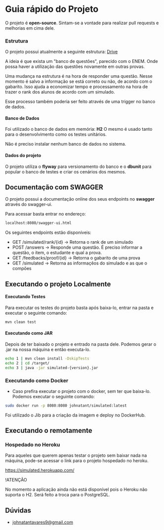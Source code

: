 # Guia rápido do Projeto

O projeto é **open-source**. Sintam-se a vontade para realizar pull requests e melhorias em cima dele.

### Estrutura

O projeto possui atualmente a seguinte estrutura: [Drive](https://drive.google.com/file/d/1pezjOINmsVlKRo3pRps8Xc76OCspCgjD/view?usp=sharing)

A ideia é que exista um "banco de questões", parecido com o ENEM. Onde possa haver a utilização das questões novamente em outras provas.

Uma mudança na estrutura é na hora de responder uma questão. Nesse momento é salvo a informação se está correto ou não, de acordo com o gabarito.
Isso ajuda a economizar tempo e processamento na hora de trazer o rank dos alunos de acordo com um simulado.

Esse processo também poderia ser feito através de uma trigger no banco de dados.


#### Banco de Dados

Foi utilizado o banco de dados em memória: **H2**
O mesmo é usado tanto para o desenvolvimento como os testes unitários.

Não é preciso instalar nenhum banco de dados no sistema.

#### Dados do projeto

O projeto utiliza o **flyway** para versionamento do banco e o **dbunit** para popular o banco de testes e criar os cenários dos mesmos.


## Documentação com SWAGGER

O projeto possui a documentação online dos seus endpoints no **swagger** através do swagger-ui.

Para acessar basta entrar no endereço:

```txt
localhost:8080/swagger-ui.html
```
Os seguintes endpoints estão disponíveis:

* GET /simulated/rank/{id} -> Retorna o rank de um simulado
* POST /answers -> Responde uma questão. É preciso informar a questão, o item, o estudante e qual a prova.
* GET /feedbacks/proof/{id} -> Retorna o gabarito de uma prova
* GET /simulated -> Retorna as informaçẽos do simulado e as que o compões

## Executando o projeto Localmente

#### Executando Testes

Para executar os testes do projeto basta após baixa-lo, entrar na pasta e executar o seguinte comando:

```txt
mvn clean test
```

#### Executando como JAR

Depois de ter baixado o projeto e entrado na pasta dele. Podemos gerar o .jar na nossa máquina e então executa-lo.

```bash
echo 1 | mvn clean install -DskipTests
echo 2 | cd /target/
echo 3 | java -jar simulated-{version}.jar
```


### Executando como Docker

* Caso prefira executar o projeto com o docker, sem ter que baixa-lo. Podemos executar o seguinte comando:

```bash
sudo docker run -p 8080:8080 johnatant/simulated:latest
```

Foi utilizado o Jib para a criação da imagem e deploy no DockerHub.

## Executando o remotamente

### Hospedado no Heroku

Para aqueles que querem apenas testar o projeto sem baixar nada na máquina, pode-se acessar o link para o projeto hospedado no heroku.

https://simulated.herokuapp.com/

!ATENÇÃO

No momento a aplicação ainda não está disponível pois o Heroku não suporta o H2.
Será feito a troca para o PostgreSQL.

## Dúvidas

* johnatantavares9@gmail.com